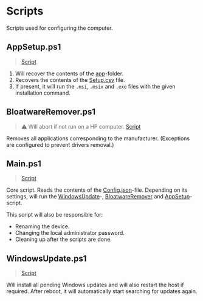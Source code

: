 # Scripts

Scripts used for configuring the computer.

## AppSetup.ps1

> [Script](/scripts/AppSetup.ps1)

1. Will recover the contents of the [app](/apps/)-folder.
2. Recovers the contents of the [Setup.csv](/apps/Setup.csv) file.
3. If present, it will run the `.msi`, `.msix` and `.exe` files with the given installation command.

## BloatwareRemover.ps1

> :warning: Will abort if not run on a HP computer.
> [Script](/scripts/BloatWareRemover.ps1)

Removes all applications corresponding to the manufacturer. (Exceptions are configured to prevent drivers removal.)

## Main.ps1

> [Script](/scripts/Main.ps1)

Core script.
Reads the contents of the [Config.json](/Config.json)-file.
Depending on its settings, will run the [WindowsUpdate](#windowsupdate)-, [BloatwareRemover](#bloatwareremoverps1) and [AppSetup](#appsetupps1)-script.

This script will also be responsible for:

- Renaming the device.
- Changing the local administrator password.
- Cleaning up after the scripts are done.

## WindowsUpdate.ps1

> [Script](/scripts/WindowsUpdate.ps1)

Will install all pending Windows updates and will also restart the host if required.
After reboot, it will automatically start searching for updates again.
